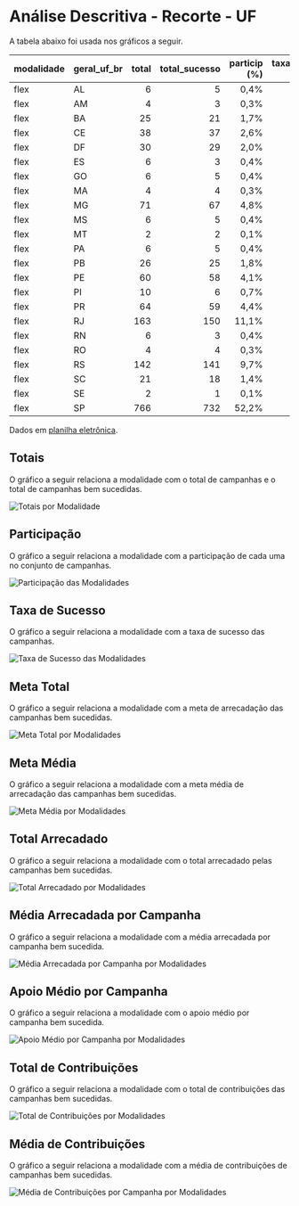 # Análise Descritiva - Recorte - UF

A tabela abaixo foi usada nos gráficos a seguir.

| modalidade   | geral_uf_br   |   total |   total_sucesso |   particip (%) |   taxa_sucesso (%) |    meta (R$) |   meta_avg (R$) |   meta_std (R$) |   meta_min (R$) |   meta_max (R$) |   arrecadado_sucesso (R$) |   arrecadado_avg (R$) |   arrecadado_std (R$) |   arrecadado_min (R$) |   arrecadado_max (R$) |   apoio_medio (R$) |   apoio_std (R$) |   apoio_min (R$) |   apoio_max (R$) |   contribuicoes |   contribuicoes_med |   contribuicoes_std |   contribuicoes_min |   contribuicoes_max |
|:-------------|:--------------|--------:|----------------:|---------------:|-------------------:|-------------:|----------------:|----------------:|----------------:|----------------:|--------------------------:|----------------------:|----------------------:|----------------------:|----------------------:|-------------------:|-----------------:|-----------------:|-----------------:|----------------:|--------------------:|--------------------:|--------------------:|--------------------:|
| flex         | AL            |       6 |               5 |           0,4% |              83,3% |    52.257,22 |       10.451,44 |       12.140,81 |        1.583,47 |       31.579,06 |                 20.618,50 |              4.123,70 |              3.042,21 |                 52,78 |              8.487,42 |              49,35 |             3,16 |            45,34 |            52,78 |             424 |                84,8 |                61,6 |                 1,0 |               171,0 |
| flex         | AM            |       4 |               3 |           0,3% |              75,0% |     8.812,64 |        2.937,55 |          432,18 |        2.439,32 |        3.211,42 |                  5.966,55 |              1.988,85 |              1.491,59 |                621,84 |              3.579,71 |              75,93 |            33,04 |            44,42 |           110,31 |              79 |                26,3 |                19,7 |                14,0 |                49,0 |
| flex         | BA            |      25 |              21 |           1,7% |              84,0% |   116.950,52 |        5.569,07 |        6.074,37 |           65,58 |       21.543,28 |                130.434,36 |              6.211,16 |              9.050,77 |                 28,49 |             39.043,46 |              67,79 |            31,71 |            23,84 |           139,51 |           1.544 |                73,5 |                83,8 |                 1,0 |               366,0 |
| flex         | CE            |      38 |              37 |           2,6% |              97,4% |   429.522,20 |       11.608,71 |       12.443,31 |          136,01 |       37.124,06 |                292.839,62 |              7.914,58 |             11.620,26 |                 60,22 |             42.352,39 |              69,41 |            29,61 |            27,45 |           157,44 |           3.519 |                95,1 |               134,4 |                 1,0 |               575,0 |
| flex         | DF            |      30 |              29 |           2,0% |              96,7% |   251.322,29 |        8.666,29 |       11.394,40 |          100,33 |       55.186,14 |                141.740,83 |              4.887,61 |              6.274,28 |                 11,93 |             19.696,84 |              70,99 |            26,11 |            11,93 |           119,48 |           1.958 |                67,5 |                87,9 |                 1,0 |               303,0 |
| flex         | ES            |       6 |               3 |           0,4% |              50,0% |    28.245,09 |        9.415,03 |        5.887,22 |        3.011,10 |       14.592,25 |                 19.243,05 |              6.414,35 |              3.637,51 |              3.221,88 |             10.374,39 |              57,05 |             9,22 |            48,68 |            66,93 |             329 |               109,7 |                48,8 |                58,0 |               155,0 |
| flex         | GO            |       6 |               5 |           0,4% |              83,3% |    74.503,30 |       14.900,66 |       20.139,32 |          377,97 |       50.446,28 |                 18.754,48 |              3.750,90 |              4.503,41 |                907,13 |             11.657,13 |              84,37 |            38,85 |            29,26 |           121,43 |             193 |                38,6 |                32,7 |                16,0 |                96,0 |
| flex         | MA            |       4 |               4 |           0,3% |             100,0% |    17.212,44 |        4.303,11 |        4.772,70 |          702,78 |       11.336,76 |                 10.257,69 |              2.564,42 |              1.204,75 |              1.415,31 |              3.759,17 |              48,85 |             6,20 |            43,31 |            56,35 |             204 |                51,0 |                19,3 |                32,0 |                73,0 |
| flex         | MG            |      71 |              67 |           4,8% |              94,4% |   739.083,21 |       11.031,09 |       16.426,89 |          121,97 |       98.509,01 |                482.605,55 |              7.203,07 |             10.740,03 |                 35,53 |             55.069,70 |              69,84 |            35,41 |            12,20 |           196,42 |           5.773 |                86,2 |               108,5 |                 1,0 |               571,0 |
| flex         | MS            |       6 |               5 |           0,4% |              83,3% |    34.725,70 |        6.945,14 |        6.107,54 |        1.186,23 |       15.855,61 |                 21.988,60 |              4.397,72 |              2.989,46 |                620,57 |              8.364,98 |              65,64 |            14,84 |            52,26 |            91,02 |             336 |                67,2 |                47,2 |                10,0 |               141,0 |
| flex         | MT            |       2 |               2 |           0,1% |             100,0% |    60.828,10 |       30.414,05 |       33.878,62 |        6.458,25 |       54.369,85 |                 19.225,07 |              9.612,53 |             10.123,51 |              2.454,14 |             16.770,93 |              77,84 |             5,60 |            73,88 |            81,80 |             257 |               128,5 |               139,3 |                30,0 |               227,0 |
| flex         | PA            |       6 |               5 |           0,4% |              83,3% |    62.643,19 |       12.528,64 |       12.382,30 |        1.937,48 |       26.500,70 |                 22.468,65 |              4.493,73 |              5.633,18 |                100,76 |             12.609,40 |              45,35 |            25,47 |            20,15 |            83,51 |             439 |                87,8 |               102,2 |                 5,0 |               236,0 |
| flex         | PB            |      26 |              25 |           1,8% |              96,2% |   108.226,62 |        4.329,06 |        6.433,54 |           19,07 |       20.235,01 |                 92.454,99 |              3.698,20 |              8.668,49 |                 81,93 |             37.589,60 |              51,46 |            23,25 |            13,06 |           111,37 |           1.364 |                54,6 |               117,6 |                 2,0 |               539,0 |
| flex         | PE            |      60 |              58 |           4,1% |              96,7% |   566.078,18 |        9.759,97 |       26.431,11 |           46,56 |      198.811,94 |                313.526,53 |              5.405,63 |              5.143,84 |                 62,13 |             26.068,83 |              61,56 |            23,34 |            16,18 |           138,02 |           4.928 |                85,0 |                68,5 |                 1,0 |               328,0 |
| flex         | PI            |      10 |               6 |           0,7% |              60,0% |   117.659,49 |       19.609,92 |       18.205,91 |        4.262,23 |       54.319,48 |                 29.669,49 |              4.944,92 |              4.672,47 |                821,54 |             13.165,19 |              59,77 |            14,08 |            45,91 |            82,15 |             555 |                92,5 |               100,1 |                10,0 |               284,0 |
| flex         | PR            |      64 |              59 |           4,4% |              92,2% |   654.890,59 |       11.099,84 |       11.296,15 |           12,33 |       47.328,43 |                688.481,13 |             11.669,17 |             13.175,20 |                 48,19 |             59.310,53 |              82,66 |            41,59 |            20,34 |           201,22 |           9.650 |               163,6 |               223,5 |                 1,0 |             1.318,0 |
| flex         | RJ            |     163 |             150 |          11,1% |              92,0% | 1.940.871,28 |       12.939,14 |       18.502,57 |           15,08 |      147.790,83 |              2.121.729,30 |             14.144,86 |             20.277,98 |                 10,77 |            142.477,57 |              78,51 |            35,09 |            10,77 |           233,40 |          24.870 |               165,8 |               239,9 |                 1,0 |             2.120,0 |
| flex         | RN            |       6 |               3 |           0,4% |              50,0% |    49.572,00 |       16.524,00 |        8.424,00 |        8.470,77 |       25.275,33 |                 25.188,92 |              8.396,31 |             11.215,07 |                148,24 |             21.166,43 |              82,28 |            10,16 |            74,12 |            93,66 |             277 |                92,3 |               118,1 |                 2,0 |               226,0 |
| flex         | RO            |       4 |               4 |           0,3% |             100,0% |    47.325,69 |       11.831,42 |        7.800,89 |        1.317,02 |       19.345,73 |                  5.636,43 |              1.409,11 |              1.366,75 |                131,70 |              3.310,96 |              41,02 |            18,87 |            21,99 |            65,85 |             157 |                39,2 |                29,9 |                 2,0 |                75,0 |
| flex         | RS            |     142 |             141 |           9,7% |              99,3% | 1.694.424,07 |       12.017,19 |       13.469,42 |           22,09 |       81.328,38 |              1.762.708,33 |             12.501,48 |             18.586,72 |                 57,99 |            118.699,04 |              81,79 |            45,73 |            18,89 |           306,28 |          18.138 |               128,6 |               153,2 |                 1,0 |             1.004,0 |
| flex         | SC            |      21 |              18 |           1,4% |              85,7% |   209.424,14 |       11.634,67 |        8.432,52 |          602,22 |       28.298,76 |                 88.617,57 |              4.923,20 |              7.139,53 |                 42,01 |             28.385,54 |              85,52 |            52,64 |            21,00 |           254,24 |           1.224 |                68,0 |                98,6 |                 1,0 |               344,0 |
| flex         | SE            |       2 |               1 |           0,1% |              50,0% |     5.044,63 |        5.044,63 |            0,00 |        5.044,63 |        5.044,63 |                  2.029,96 |              2.029,96 |                  0,00 |              2.029,96 |              2.029,96 |              36,91 |             0,00 |            36,91 |            36,91 |              55 |                55,0 |                 0,0 |                55,0 |                55,0 |
| flex         | SP            |     766 |             732 |          52,2% |              95,6% | 8.330.094,11 |       11.379,91 |       16.894,96 |           12,04 |      156.813,32 |             12.045.946,34 |             16.456,21 |             44.170,98 |                 23,05 |            708.972,78 |              80,56 |            41,26 |            11,53 |           461,52 |         127.373 |               174,0 |               419,7 |                 1,0 |             7.954,0 |

Dados em [planilha eletrônica](./dados/flex-uf.xlsx).


## Totais

O gráfico a seguir relaciona a modalidade com o total de campanhas e o total de campanhas bem sucedidas.

![Totais por Modalidade](./img/flex-uf-totais.png)


## Participação

O gráfico a seguir relaciona a modalidade com a participação de cada uma no conjunto de campanhas.

![Participação das Modalidades](./img/flex-uf-participacao.png)


## Taxa de Sucesso

O gráfico a seguir relaciona a modalidade com a taxa de sucesso das campanhas.

![Taxa de Sucesso das Modalidades](./img/flex-uf-taxa-sucesso.png)


## Meta Total

O gráfico a seguir relaciona a modalidade com a meta de arrecadação das campanhas bem sucedidas.

![Meta Total por Modalidades](./img/flex-uf-meta.png)


## Meta Média

O gráfico a seguir relaciona a modalidade com a meta média de arrecadação das campanhas bem sucedidas.

![Meta Média por Modalidades](./img/flex-uf-meta-med.png)


## Total Arrecadado

O gráfico a seguir relaciona a modalidade com o total arrecadado pelas campanhas bem sucedidas.

![Total Arrecadado por Modalidades](./img/flex-uf-total-arrecadado.png)


## Média Arrecadada por Campanha

O gráfico a seguir relaciona a modalidade com a média arrecadada por campanha bem sucedida.

![Média Arrecadada por Campanha por Modalidades](./img/flex-uf-media-arrecadada.png)


## Apoio Médio por Campanha

O gráfico a seguir relaciona a modalidade com o apoio médio por campanha bem sucedida.

![Apoio Médio por Campanha por Modalidades](./img/flex-uf-apoio-medio.png)


## Total de Contribuições

O gráfico a seguir relaciona a modalidade com o total de contribuições das campanhas bem sucedidas.

![Total de Contribuições por Modalidades](./img/flex-uf-total-contribuicoes.png)


## Média de Contribuições

O gráfico a seguir relaciona a modalidade com a média de contribuições de campanhas bem sucedidas.

![Média de Contribuições por Campanha por Modalidades](./img/flex-uf-media-contribuicoes.png)



